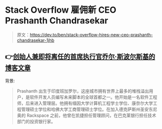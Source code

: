 # Stack Overflow 雇佣新 CEO Prashanth Chandrasekar

> 原文：<https://dev.to/ben/stack-overflow-hires-new-ceo-prashanth-chandrasekar-1jhb>

## 👉[创始人兼即将离任的首席执行官乔尔·斯波尔斯基的博客文章](https://stackoverflow.blog/2019/09/24/announcing-stack-overflows-new-ceo-prashanth-chandrasekar/)

背景:

> Prashanth 出生于印度班加罗尔，这座城市拥有世界上最多的堆栈溢出用户，是软件开发人员编写未来脚本的全球首都之一。他开始是一名软件工程师，后来进入管理层。他拥有缅因大学计算机工程学士学位、康奈尔大学工程管理硕士学位和哈佛大学工商管理硕士学位。在加入德克萨斯州圣安东尼奥的 Rackspace 之前，他曾在凯捷担任管理顾问，在巴克莱银行担任技术部门的投资银行家。